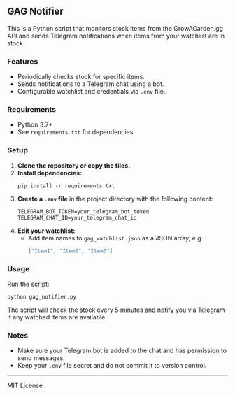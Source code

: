 ## GAG Notifier

This is a Python script that monitors stock items from the GrowAGarden.gg API and sends Telegram notifications when items from your watchlist are in stock.

### Features
- Periodically checks stock for specific items.
- Sends notifications to a Telegram chat using a bot.
- Configurable watchlist and credentials via `.env` file.

### Requirements
- Python 3.7+
- See `requirements.txt` for dependencies.

### Setup
1. **Clone the repository or copy the files.**
2. **Install dependencies:**
   ```
   pip install -r requirements.txt
   ```
3. **Create a `.env` file** in the project directory with the following content:
   ```
   TELEGRAM_BOT_TOKEN=your_telegram_bot_token
   TELEGRAM_CHAT_ID=your_telegram_chat_id
   ```
4. **Edit your watchlist:**
   - Add item names to `gag_watchlist.json` as a JSON array, e.g.:
     ```json
     ["Item1", "Item2", "Item3"]
     ```

### Usage
Run the script:
```
python gag_notifier.py
```

The script will check the stock every 5 minutes and notify you via Telegram if any watched items are available.

### Notes
- Make sure your Telegram bot is added to the chat and has permission to send messages.
- Keep your `.env` file secret and do not commit it to version control.

---
MIT License
